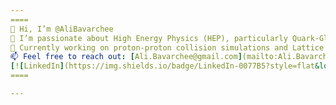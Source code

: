 ```yaml
---
====
👋 Hi, I’m @AliBavarchee  
👀 I’m passionate about High Energy Physics (HEP), particularly Quark-Gluon Plasma (QGP), and Big Data.  
🌱 Currently working on proton-proton collision simulations and Lattice QCD (LQCD) using Python and Julia.  
📫 Feel free to reach out: [Ali.Bavarchee@gmail.com](mailto:Ali.Bavarchee@gmail.com)  
[![LinkedIn](https://img.shields.io/badge/LinkedIn-0077B5?style=flat&logo=linkedin&logoColor=white)](https://www.linkedin.com/in/ali-bavarchee-qip/)
====

---
```





<!---
AliBavarchee/AliBavarchee is a ✨ special ✨ repository because its `README.md` (this file) appears on your GitHub profile.
You can click the Preview link to take a look at your changes.
--->
